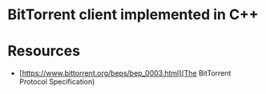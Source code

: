 # BitTorrent client implemented in C++

# Resources

- [https://www.bittorrent.org/beps/bep_0003.html](The BitTorrent Protocol
Specification)

